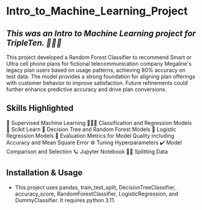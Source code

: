 # Intro_to_Machine_Learning_Project
## *This was an Intro to Machine Learning project for TripleTen. 👩🏽‍💻*
This project developed a Random Forest Classifier to recommend Smart or Ultra cell phone plans for fictional telecommunication company Megaline's legacy plan users based on usage patterns, achieving 80% accuracy on test data. The model provides a strong foundation for aligning plan offerings with customer behavior to improve satisfaction. Future refinements could further enhance predictive accuracy and drive plan conversions.
## Skills Highlighted
👀 Supervised Machine Learning
👩🏽‍💻 Classification and Regression Models
🧪 Scikit Learn
🌳 Decision Tree and Random Forest Models
🤔 Logistic Regression Models
💯 Evaluation Metrics for Model Quality including Accuracy and Mean Square Error
⚙️ Tuning Hyperparameters
✔️ Model Comparison and Selection
🪐 Jupyter Notebook
🖖🏻 Splitting Data
## Installation & Usage
* This project uses pandas, train_test_split, DecisionTreeClassifier, accuracy_score, RandomForestClassifier, LogisticRegression, and DummyClassifier.  It requires python 3.11.
